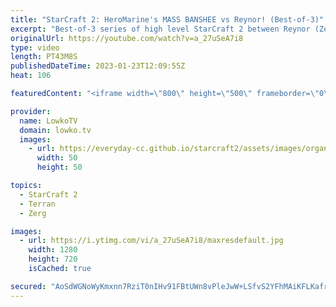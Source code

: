 ```yaml
---
title: "StarCraft 2: HeroMarine's MASS BANSHEE vs Reynor! (Best-of-3)"
excerpt: "Best-of-3 series of high level StarCraft 2 between Reynor (Zerg) and HeroMarine (Terran). In this series HeroMarine decides to test out the new mech Terarn changes, as he masses both Banshees as well as Cyclones.  Support my work: https://patreon.com/lowkotv Lowko Merch: https://lowko.shop  My YouTube"
originalUrl: https://youtube.com/watch?v=a_27uSeA7i8
type: video
length: PT43M8S
publishedDateTime: 2023-01-23T12:09:55Z
heat: 106

featuredContent: "<iframe width=\"800\" height=\"500\" frameborder=\"0\" src=\"https://www.youtube.com/embed/a_27uSeA7i8\" allow=\"accelerometer; autoplay; encrypted-media; gyroscope; picture-in-picture\" allowfullscreen></iframe>"

provider:
  name: LowkoTV
  domain: lowko.tv
  images:
    - url: https://everyday-cc.github.io/starcraft2/assets/images/organizations/lowko.tv-50x50.jpg
      width: 50
      height: 50

topics:
  - StarCraft 2
  - Terran
  - Zerg

images:
  - url: https://i.ytimg.com/vi/a_27uSeA7i8/maxresdefault.jpg
    width: 1280
    height: 720
    isCached: true

secured: "AoSdWGNoWyKmxnn7RziT0nIHv91FBtUWn8vPleJwW+LSfvS2YFhMAiKFLKafrKseByT1pBOAYBMS36Z3hO2NYp60fwpGQ3OlbSdLAIOjslqYTCiFU1hQ81Jgmhnw45vnKlXEwDuQoAWOclFSGt5kxwL8CqSFAmgMCEcjmevqAy1zbTsdheReWFzOGRj3Cbd1W+haAKbAW28YoAHgI6VZhg6G16O6NfAFBGEZSDrUJT2K0r12zWGo/QNROiM8ucyGVgs4XJpMo4uK9Z0R84FdmV2EUZ2DxAW5A6H6aQjbK7dk2EOFsiIRIzQLNtBpTypqvH6f1v3uNJMnRXpv3O3slMYXHIJfuAOuOh4QJ4Tuc58kRiyp5veawzSp/4tVznYf/L3dLFg4YEQL6q+akbHSLb8mQSE7ZtDA00dCDuhUcsIILguX6Ts65UdhI9Wxvqe3;Wz4DWjB0pQeMN3v1CW/PWQ=="
---
```


